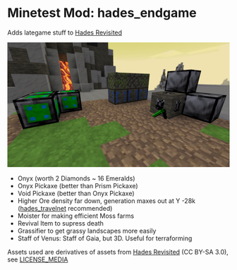 # Minetest Mod: hades_endgame

Adds lategame stuff to [Hades Revisited](https://codeberg.org/Wuzzy/Hades_Revisited)

![Screenshot showing new Features](./screenshot.hd.png)

* Onyx (worth 2 Diamonds ~ 16 Emeralds)
* Onyx Pickaxe (better than Prism Pickaxe)
* Void Pickaxe (better than Onyx Pickaxe)
* Higher Ore density far down, generation maxes out at Y -28k ([hades_travelnet](https://content.minetest.net/packages/SFENCE/hades_travelnet) recommended)
* Moister for making efficient Moss farms
* Revival Item to supress death
* Grassifier to get grassy landscapes more easily
* Staff of Venus: Staff of Gaia, but 3D. Useful for terraforming

Assets used are derivatives of assets from [Hades Revisited](https://codeberg.org/Wuzzy/Hades_Revisited) (CC BY-SA 3.0), see [LICENSE_MEDIA](./LICENSE_MEDIA)